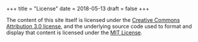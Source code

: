 +++
title = "License"
date = 2018-05-13
draft = false
+++

The content of this site itself is licensed under the [Creative Commons Attribution 3.0 license](https://creativecommons.org/licenses/by/3.0/us/legalcode), and the underlying source code used to format and display that content is licensed under the [MIT License](/LICENSE_MIT).
